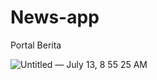 # News-app
Portal Berita 


![Untitled — July 13, 8 55 25 AM](https://user-images.githubusercontent.com/59316805/125737200-8e316c80-f507-4bb8-b068-773908fd136d.png)

